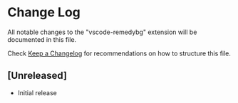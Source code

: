 # Change Log

All notable changes to the "vscode-remedybg" extension will be documented in this file.

Check [Keep a Changelog](http://keepachangelog.com/) for recommendations on how to structure this file.

## [Unreleased]

- Initial release